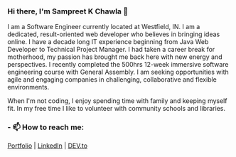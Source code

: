 ### Hi there, I'm Sampreet K Chawla 👋

I am a Software Engineer currently located at Westfield, IN.  I am a dedicated, result-oriented web developer who believes in bringing ideas online. I have a decade long IT experience beginning from Java Web Developer to Technical Project Manager. I had taken a career break for motherhood, my passion has brought me back here with new energy and perspectives. I recently completed the 500hrs 12-week immersive software engineering course with General Assembly. I am seeking opportunities with agile and engaging companies in challenging, collaborative and flexible environments.

When I'm not coding, I enjoy spending time with family and keeping myself fit. In my free time I like to volunteer with community schools and libraries.


### - 📫 How to reach me: 

[Portfolio](https://sampreet-chawla.github.io/) |  [LinkedIn](https://www.linkedin.com/in/sampreet-chawla/)   |   [DEV.to](https://dev.to/sampreetchawla)

<!--
**sampreet-chawla/sampreet-chawla** is a ✨ _special_ ✨ repository because its `README.md` (this file) appears on your GitHub profile.

Here are some ideas to get you started:

- 🔭 I’m currently working on ...
- 🌱 I’m currently learning ...
- 👯 I’m looking to collaborate on ...
- 🤔 I’m looking for help with ...
- 💬 Ask me about ...
- 📫 How to reach me: ...
- 😄 Pronouns: ...
- ⚡ Fun fact: ...
-->
